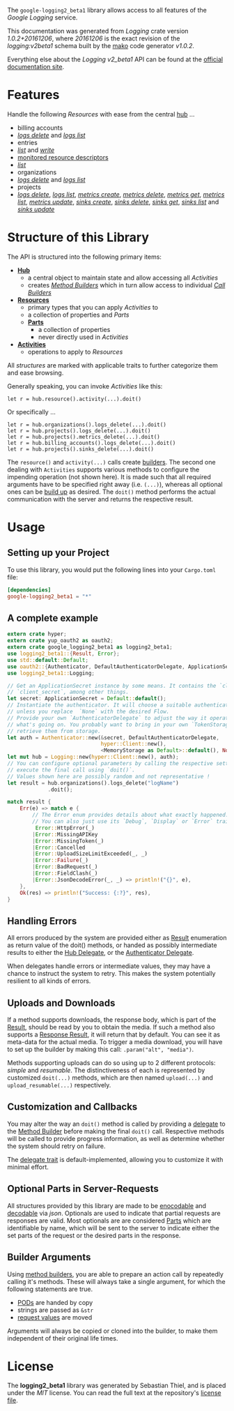 <!---
DO NOT EDIT !
This file was generated automatically from 'src/mako/api/README.md.mako'
DO NOT EDIT !
-->
The `google-logging2_beta1` library allows access to all features of the *Google Logging* service.

This documentation was generated from *Logging* crate version *1.0.2+20161206*, where *20161206* is the exact revision of the *logging:v2beta1* schema built by the [mako](http://www.makotemplates.org/) code generator *v1.0.2*.

Everything else about the *Logging* *v2_beta1* API can be found at the
[official documentation site](https://cloud.google.com/logging/docs/).
# Features

Handle the following *Resources* with ease from the central [hub](https://docs.rs/google-logging2_beta1/1.0.2+20161206/google_logging2_beta1/struct.Logging.html) ... 

* billing accounts
 * [*logs delete*](https://docs.rs/google-logging2_beta1/1.0.2+20161206/google_logging2_beta1/struct.BillingAccountLogDeleteCall.html) and [*logs list*](https://docs.rs/google-logging2_beta1/1.0.2+20161206/google_logging2_beta1/struct.BillingAccountLogListCall.html)
* entries
 * [*list*](https://docs.rs/google-logging2_beta1/1.0.2+20161206/google_logging2_beta1/struct.EntryListCall.html) and [*write*](https://docs.rs/google-logging2_beta1/1.0.2+20161206/google_logging2_beta1/struct.EntryWriteCall.html)
* [monitored resource descriptors](https://docs.rs/google-logging2_beta1/1.0.2+20161206/google_logging2_beta1/struct.MonitoredResourceDescriptor.html)
 * [*list*](https://docs.rs/google-logging2_beta1/1.0.2+20161206/google_logging2_beta1/struct.MonitoredResourceDescriptorListCall.html)
* organizations
 * [*logs delete*](https://docs.rs/google-logging2_beta1/1.0.2+20161206/google_logging2_beta1/struct.OrganizationLogDeleteCall.html) and [*logs list*](https://docs.rs/google-logging2_beta1/1.0.2+20161206/google_logging2_beta1/struct.OrganizationLogListCall.html)
* projects
 * [*logs delete*](https://docs.rs/google-logging2_beta1/1.0.2+20161206/google_logging2_beta1/struct.ProjectLogDeleteCall.html), [*logs list*](https://docs.rs/google-logging2_beta1/1.0.2+20161206/google_logging2_beta1/struct.ProjectLogListCall.html), [*metrics create*](https://docs.rs/google-logging2_beta1/1.0.2+20161206/google_logging2_beta1/struct.ProjectMetricCreateCall.html), [*metrics delete*](https://docs.rs/google-logging2_beta1/1.0.2+20161206/google_logging2_beta1/struct.ProjectMetricDeleteCall.html), [*metrics get*](https://docs.rs/google-logging2_beta1/1.0.2+20161206/google_logging2_beta1/struct.ProjectMetricGetCall.html), [*metrics list*](https://docs.rs/google-logging2_beta1/1.0.2+20161206/google_logging2_beta1/struct.ProjectMetricListCall.html), [*metrics update*](https://docs.rs/google-logging2_beta1/1.0.2+20161206/google_logging2_beta1/struct.ProjectMetricUpdateCall.html), [*sinks create*](https://docs.rs/google-logging2_beta1/1.0.2+20161206/google_logging2_beta1/struct.ProjectSinkCreateCall.html), [*sinks delete*](https://docs.rs/google-logging2_beta1/1.0.2+20161206/google_logging2_beta1/struct.ProjectSinkDeleteCall.html), [*sinks get*](https://docs.rs/google-logging2_beta1/1.0.2+20161206/google_logging2_beta1/struct.ProjectSinkGetCall.html), [*sinks list*](https://docs.rs/google-logging2_beta1/1.0.2+20161206/google_logging2_beta1/struct.ProjectSinkListCall.html) and [*sinks update*](https://docs.rs/google-logging2_beta1/1.0.2+20161206/google_logging2_beta1/struct.ProjectSinkUpdateCall.html)




# Structure of this Library

The API is structured into the following primary items:

* **[Hub](https://docs.rs/google-logging2_beta1/1.0.2+20161206/google_logging2_beta1/struct.Logging.html)**
    * a central object to maintain state and allow accessing all *Activities*
    * creates [*Method Builders*](https://docs.rs/google-logging2_beta1/1.0.2+20161206/google_logging2_beta1/trait.MethodsBuilder.html) which in turn
      allow access to individual [*Call Builders*](https://docs.rs/google-logging2_beta1/1.0.2+20161206/google_logging2_beta1/trait.CallBuilder.html)
* **[Resources](https://docs.rs/google-logging2_beta1/1.0.2+20161206/google_logging2_beta1/trait.Resource.html)**
    * primary types that you can apply *Activities* to
    * a collection of properties and *Parts*
    * **[Parts](https://docs.rs/google-logging2_beta1/1.0.2+20161206/google_logging2_beta1/trait.Part.html)**
        * a collection of properties
        * never directly used in *Activities*
* **[Activities](https://docs.rs/google-logging2_beta1/1.0.2+20161206/google_logging2_beta1/trait.CallBuilder.html)**
    * operations to apply to *Resources*

All *structures* are marked with applicable traits to further categorize them and ease browsing.

Generally speaking, you can invoke *Activities* like this:

```Rust,ignore
let r = hub.resource().activity(...).doit()
```

Or specifically ...

```ignore
let r = hub.organizations().logs_delete(...).doit()
let r = hub.projects().logs_delete(...).doit()
let r = hub.projects().metrics_delete(...).doit()
let r = hub.billing_accounts().logs_delete(...).doit()
let r = hub.projects().sinks_delete(...).doit()
```

The `resource()` and `activity(...)` calls create [builders][builder-pattern]. The second one dealing with `Activities` 
supports various methods to configure the impending operation (not shown here). It is made such that all required arguments have to be 
specified right away (i.e. `(...)`), whereas all optional ones can be [build up][builder-pattern] as desired.
The `doit()` method performs the actual communication with the server and returns the respective result.

# Usage

## Setting up your Project

To use this library, you would put the following lines into your `Cargo.toml` file:

```toml
[dependencies]
google-logging2_beta1 = "*"
```

## A complete example

```Rust
extern crate hyper;
extern crate yup_oauth2 as oauth2;
extern crate google_logging2_beta1 as logging2_beta1;
use logging2_beta1::{Result, Error};
use std::default::Default;
use oauth2::{Authenticator, DefaultAuthenticatorDelegate, ApplicationSecret, MemoryStorage};
use logging2_beta1::Logging;

// Get an ApplicationSecret instance by some means. It contains the `client_id` and 
// `client_secret`, among other things.
let secret: ApplicationSecret = Default::default();
// Instantiate the authenticator. It will choose a suitable authentication flow for you, 
// unless you replace  `None` with the desired Flow.
// Provide your own `AuthenticatorDelegate` to adjust the way it operates and get feedback about 
// what's going on. You probably want to bring in your own `TokenStorage` to persist tokens and
// retrieve them from storage.
let auth = Authenticator::new(&secret, DefaultAuthenticatorDelegate,
                              hyper::Client::new(),
                              <MemoryStorage as Default>::default(), None);
let mut hub = Logging::new(hyper::Client::new(), auth);
// You can configure optional parameters by calling the respective setters at will, and
// execute the final call using `doit()`.
// Values shown here are possibly random and not representative !
let result = hub.organizations().logs_delete("logName")
             .doit();

match result {
    Err(e) => match e {
        // The Error enum provides details about what exactly happened.
        // You can also just use its `Debug`, `Display` or `Error` traits
         Error::HttpError(_)
        |Error::MissingAPIKey
        |Error::MissingToken(_)
        |Error::Cancelled
        |Error::UploadSizeLimitExceeded(_, _)
        |Error::Failure(_)
        |Error::BadRequest(_)
        |Error::FieldClash(_)
        |Error::JsonDecodeError(_, _) => println!("{}", e),
    },
    Ok(res) => println!("Success: {:?}", res),
}

```
## Handling Errors

All errors produced by the system are provided either as [Result](https://docs.rs/google-logging2_beta1/1.0.2+20161206/google_logging2_beta1/enum.Result.html) enumeration as return value of 
the doit() methods, or handed as possibly intermediate results to either the 
[Hub Delegate](https://docs.rs/google-logging2_beta1/1.0.2+20161206/google_logging2_beta1/trait.Delegate.html), or the [Authenticator Delegate](https://docs.rs/yup-oauth2/*/yup_oauth2/trait.AuthenticatorDelegate.html).

When delegates handle errors or intermediate values, they may have a chance to instruct the system to retry. This 
makes the system potentially resilient to all kinds of errors.

## Uploads and Downloads
If a method supports downloads, the response body, which is part of the [Result](https://docs.rs/google-logging2_beta1/1.0.2+20161206/google_logging2_beta1/enum.Result.html), should be
read by you to obtain the media.
If such a method also supports a [Response Result](https://docs.rs/google-logging2_beta1/1.0.2+20161206/google_logging2_beta1/trait.ResponseResult.html), it will return that by default.
You can see it as meta-data for the actual media. To trigger a media download, you will have to set up the builder by making
this call: `.param("alt", "media")`.

Methods supporting uploads can do so using up to 2 different protocols: 
*simple* and *resumable*. The distinctiveness of each is represented by customized 
`doit(...)` methods, which are then named `upload(...)` and `upload_resumable(...)` respectively.

## Customization and Callbacks

You may alter the way an `doit()` method is called by providing a [delegate](https://docs.rs/google-logging2_beta1/1.0.2+20161206/google_logging2_beta1/trait.Delegate.html) to the 
[Method Builder](https://docs.rs/google-logging2_beta1/1.0.2+20161206/google_logging2_beta1/trait.CallBuilder.html) before making the final `doit()` call. 
Respective methods will be called to provide progress information, as well as determine whether the system should 
retry on failure.

The [delegate trait](https://docs.rs/google-logging2_beta1/1.0.2+20161206/google_logging2_beta1/trait.Delegate.html) is default-implemented, allowing you to customize it with minimal effort.

## Optional Parts in Server-Requests

All structures provided by this library are made to be [enocodable](https://docs.rs/google-logging2_beta1/1.0.2+20161206/google_logging2_beta1/trait.RequestValue.html) and 
[decodable](https://docs.rs/google-logging2_beta1/1.0.2+20161206/google_logging2_beta1/trait.ResponseResult.html) via *json*. Optionals are used to indicate that partial requests are responses 
are valid.
Most optionals are are considered [Parts](https://docs.rs/google-logging2_beta1/1.0.2+20161206/google_logging2_beta1/trait.Part.html) which are identifiable by name, which will be sent to 
the server to indicate either the set parts of the request or the desired parts in the response.

## Builder Arguments

Using [method builders](https://docs.rs/google-logging2_beta1/1.0.2+20161206/google_logging2_beta1/trait.CallBuilder.html), you are able to prepare an action call by repeatedly calling it's methods.
These will always take a single argument, for which the following statements are true.

* [PODs][wiki-pod] are handed by copy
* strings are passed as `&str`
* [request values](https://docs.rs/google-logging2_beta1/1.0.2+20161206/google_logging2_beta1/trait.RequestValue.html) are moved

Arguments will always be copied or cloned into the builder, to make them independent of their original life times.

[wiki-pod]: http://en.wikipedia.org/wiki/Plain_old_data_structure
[builder-pattern]: http://en.wikipedia.org/wiki/Builder_pattern
[google-go-api]: https://github.com/google/google-api-go-client

# License
The **logging2_beta1** library was generated by Sebastian Thiel, and is placed 
under the *MIT* license.
You can read the full text at the repository's [license file][repo-license].

[repo-license]: https://github.com/Byron/google-apis-rsblob/master/LICENSE.md
